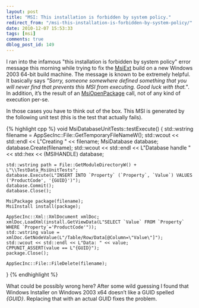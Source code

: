 ```yaml
---
layout: post
title: "MSI: This installation is forbidden by system policy."
redirect_from: "/msi-this-installation-is-forbidden-by-system-policy/"
date: 2010-12-07 15:53:33
tags: [msi]
comments: true
dblog_post_id: 149
---
```

I ran into the infamous "this installation is forbidden by system policy" error message this morning while trying to fix the [MsiExt](https://github.com/dblock/msiext/) build on a new Windows 2003 64-bit build machine. The message is known to be extremely helpful. It basically says _"Sorry, someone somewhere defined something that you will never find that prevents this MSI from executing. Good luck with that."_. In addition, it’s the result of an [MsiOpenPackage](https://learn.microsoft.com/en-us/windows/win32/api/msi/nf-msi-msiopenpackagea) call, not of any kind of execution per-se.

In those cases you have to think out of the box. This MSI is generated by the following unit test (this is the test that actually fails).

{% highlight cpp %}
void MsiDatabaseUnitTests::testExecute()
{
    std::wstring filename = AppSecInc::File::GetTemporaryFileNameW();
    std::wcout << std::endl << L"Creating " << filename;
    MsiDatabase database;
    database.Create(filename);
    std::wcout << std::endl << L"Database handle " << std::hex << (MSIHANDLE) database;

    std::wstring path = File::GetModuleDirectoryW() + L"\\TestData_MsiUnitTests";
    database.Execute(L"INSERT INTO `Property` (`Property`, `Value`) VALUES ('ProductCode', '{GUID}')");
    database.Commit();
    database.Close();

    MsiPackage package(filename);
    MsiInstall install(package);

    AppSecInc::Xml::XmlDocument xmlDoc;
    xmlDoc.LoadXml(install.GetViewData(L"SELECT `Value` FROM `Property` WHERE `Property`='ProductCode'"));
    std::wstring value = xmlDoc.GetNodeValue(L"/Table/Row/Data[@Column=\"Value\"]");
    std::wcout << std::endl << L"Data: " << value;
    CPPUNIT_ASSERT(value == L"{GUID}");
    package.Close();

    AppSecInc::File::FileDelete(filename);
}
{% endhighlight %}

What could be possibly wrong here? After some wild guessing I found that Windows Installer on Windows 2003 x64 doesn’t like a GUID spelled _{GUID}_. Replacing that with an actual GUID fixes the problem.

